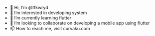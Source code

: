 - 👋 Hi, I’m @tfkwryd
- 👀 I’m interested in developing system
- 🌱 I’m currently learning flutter
- 💞️ I’m looking to collaborate on developing a mobile app using flutter
- 📫 How to reach me, visit curvaku.com

<!---
tfkwryd/tfkwryd is a ✨ special ✨ repository because its `README.md` (this file) appears on your GitHub profile.
You can click the Preview link to take a look at your changes.
--->
